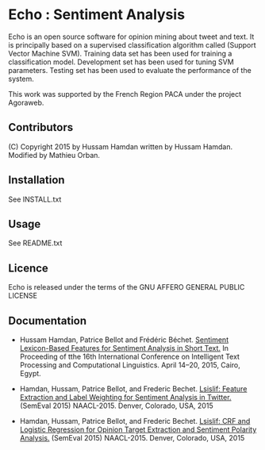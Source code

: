 
# Echo : Sentiment Analysis 

Echo is an open source software for opinion mining about tweet and text.
It is principally based on a supervised classification algorithm called (Support Vector Machine SVM). Training data set has been used for training a classification model. Development set has been used for tuning SVM parameters. Testing set has been used to evaluate the performance of the system.

This work was supported by the French Region PACA under the project Agoraweb.

## Contributors

(C) Copyright 2015 by Hussam Hamdan written by Hussam Hamdan.
Modified by Mathieu Orban.


## Installation

See INSTALL.txt


## Usage

See README.txt


## Licence

Echo is released under the terms of the GNU AFFERO GENERAL PUBLIC LICENSE

## Documentation
- Hussam Hamdan, Patrice Bellot and Frédéric Béchet.  [Sentiment Lexicon-Based Features for Sentiment Analysis in Short Text.](http://www.academia.edu/11687899/Sentiment_Lexicon-Based_Features_for_Sentiment_Analysis_in_Short_Text) In Proceeding of tthe 16th International Conference on Intelligent Text Processing and Computational Linguistics. April 14–20, 2015, Cairo, Egypt.

- Hamdan, Hussam, Patrice Bellot, and Frederic Bechet. [Lsislif: Feature Extraction and Label Weighting for Sentiment Analysis in Twitter.](http://alt.qcri.org/semeval2015/cdrom/pdf/SemEval095.pdf) (SemEval 2015) NAACL-2015. Denver, Colorado, USA, 2015

- Hamdan, Hussam, Patrice Bellot, and Frederic Bechet. [Lsislif: CRF and Logistic Regression for Opinion Target Extraction and Sentiment Polarity Analysis.](http://alt.qcri.org/semeval2015/cdrom/pdf/SemEval128.pdf) (SemEval 2015) NAACL-2015. Denver, Colorado, USA, 2015

